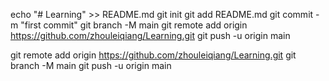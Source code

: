 echo "# Learning" >> README.md
git init
git add README.md
git commit -m "first commit"
git branch -M main
git remote add origin https://github.com/zhouleiqiang/Learning.git
git push -u origin main


git remote add origin https://github.com/zhouleiqiang/Learning.git
git branch -M main
git push -u origin main
